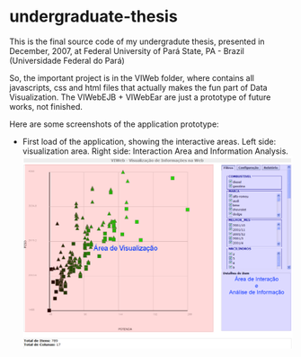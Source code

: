 # undergraduate-thesis
This is the final source code of my undergradute thesis, presented in December, 2007, at Federal University of Pará State, PA - Brazil (Universidade Federal do Pará)

So, the important project is in the VIWeb folder, where contains all javascripts, css and html files that actually makes the fun part of Data Visualization.
The VIWebEJB + VIWebEar are just a prototype of future works, not finished.

Here are some screenshots of the application prototype:

* First load of the application, showing the interactive areas. Left side: visualization area. Right side: Interaction Area and Information Analysis.
![alt tag](https://github.com/leandro-almeida/undergraduate-thesis/blob/master/screenshots/fig_areasPrototipo.png)

